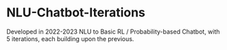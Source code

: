 # NLU-Chatbot-Iterations

Developed in 2022-2023
NLU to Basic RL / Probability-based Chatbot, with 5 iterations, each building upon the previous.
